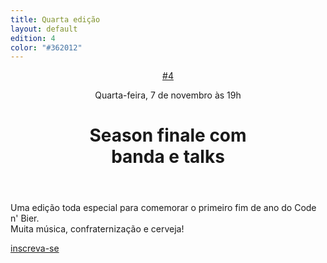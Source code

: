 ```yaml
---
title: Quarta edição
layout: default
edition: 4
color: "#362012"
---
```

<header>
    <div class="info">
        <a href="{{ page.url }}" class="edition">#4</a>
        <p class="schedule">Quarta-feira, <time datetime="2012-11-07T19:00-03:00"><span class="date">7 de novembro</span> às <span class="hour">19h</span></time></p>
    </div>
    <h1>Season finale com<br> <b>banda</b> e <b>talks</b></h1>
</header>
<p>
    Uma edição toda especial para comemorar o primeiro fim de ano do Code n' Bier.<br>
    Muita música, confraternização e cerveja!
</p>
<a href="http://bit.ly/TQwfkG" class="signup btn" rel="external">inscreva-se</a>